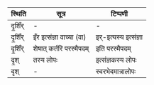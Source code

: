 | स्थिति | सूत्र | टिप्पणी |
| ----- | ------- | ------ |
| दृ॒शिँर् | - | - |
| दृ॒शिँर् | इँर इत्संज्ञा वाच्या (वा) | इर्-इत्यस्य इत्संज्ञा |
| दृ॒शिँर् | शेषात् कर्तरि परस्मैपदम् | इति परस्मैपदम् |
| दृ॒श् | तस्य लोपः | इत्संज्ञकस्य लोपः |
| दृश् | - | स्वरभेदमात्रालोपः |
